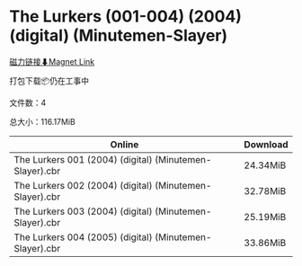 # The Lurkers (001-004) (2004) (digital) (Minutemen-Slayer)

[磁力链接⬇Magnet Link](magnet:?xt=urn:btih:4d95bd8256ebfa7f0ccce161cf41a93346585368&dn=The%20Lurkers%20%28001-004%29%20%282004%29%20%28digital%29%20%28Minutemen-Slayer%29)

打包下载📦仍在工事中

文件数：4

总大小：116.17MiB

Online | Download
--- | ---
The Lurkers 001 (2004) (digital) (Minutemen-Slayer).cbr | 24.34MiB
The Lurkers 002 (2004) (digital) (Minutemen-Slayer).cbr | 32.78MiB
The Lurkers 003 (2004) (digital) (Minutemen-Slayer).cbr | 25.19MiB
The Lurkers 004 (2005) (digital) (Minutemen-Slayer).cbr | 33.86MiB